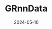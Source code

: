 ---
title: "GRnnData"
excerpt: "A dataset of GRNN models"
category: "PhD"
toc: true
date: 2024-05-10
tags:
 - PhD
 - Comp-Bio
header:
  teaser: "assets/images/grnndata.png"
redirect_to: https://cantinilab.github.io/GRnnData/
---